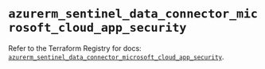 # `azurerm_sentinel_data_connector_microsoft_cloud_app_security`

Refer to the Terraform Registry for docs: [`azurerm_sentinel_data_connector_microsoft_cloud_app_security`](https://registry.terraform.io/providers/hashicorp/azurerm/3.108.0/docs/resources/sentinel_data_connector_microsoft_cloud_app_security).
